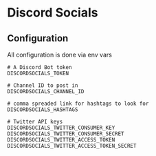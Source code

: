 # Discord Socials

## Configuration
All configuration is done via env vars
```
# A Discord Bot token
DISCORDSOCIALS_TOKEN

# Channel ID to post in
DISCORDSOCIALS_CHANNEL_ID

# comma spreaded link for hashtags to look for
DISCORDSOCIALS_HASHTAGS

# Twitter API keys
DISCORDSOCIALS_TWITTER_CONSUMER_KEY
DISCORDSOCIALS_TWITTER_CONSUMER_SECRET
DISCORDSOCIALS_TWITTER_ACCESS_TOKEN
DISCORDSOCIALS_TWITTER_ACCESS_TOKEN_SECRET
```